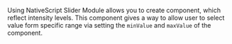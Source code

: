 Using NativeScript Slider Module allows you to create component, which reflect intensity levels.
This component gives a way to allow user to select value form specific range via setting the `minValue` and `maxValue` of the component.